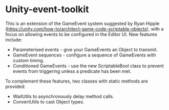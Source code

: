 # Unity-event-toolkit

This is an extension of the GameEvent system suggested by Ryan Hipple (https://unity.com/how-to/architect-game-code-scriptable-objects), with a focus on allowing events to be configured in the Editor UI. New features include:
- Parameterised events - give your GameEvents an Object to transmit.
- GameEvent sequences - configure a sequence of GameEvents with custom timing.
- Conditioned GameEvents - use the new ScriptableBool class to prevent events from triggering unless a predicate has been met.

To complement these features, two classes with static methods are provided:
- WaitUtils to asynchronously delay method calls.
- ConvertUtils to cast Object types.
